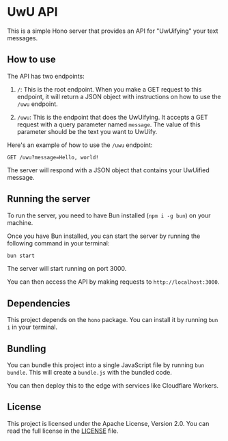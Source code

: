 # UwU API

This is a simple Hono server that provides an API for "UwUifying" your text messages.

## How to use

The API has two endpoints:

1. `/`: This is the root endpoint. When you make a GET request to this endpoint, it will return a JSON object with instructions on how to use the `/uwu` endpoint.

2. `/uwu`: This is the endpoint that does the UwUifying.
   It accepts a GET request with a query parameter named `message`. The value of this parameter should be the text you want to UwUify.

Here's an example of how to use the `/uwu` endpoint:

```
GET /uwu?message=Hello, world!
```

The server will respond with a JSON object that contains your UwUified message.

## Running the server

To run the server, you need to have Bun installed (`npm i -g bun`) on your machine.

Once you have Bun installed, you can start the server by running the following command in your terminal:

```sh
bun start
```

The server will start running on port 3000.

You can then access the API by making requests to `http://localhost:3000`.

## Dependencies

This project depends on the `hono` package. You can install it by running `bun i` in your terminal.

## Bundling

You can bundle this project into a single JavaScript file by running `bun bundle`. This will create a `bundle.js` with the bundled code.

You can then deploy this to the edge with services like Cloudflare Workers.

## License

This project is licensed under the Apache License, Version 2.0. You can read the full license in the [LICENSE](LICENSE) file.
